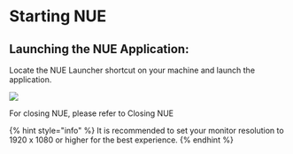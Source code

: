 # Starting NUE

## Launching the NUE Application:

  
Locate the NUE Launcher shortcut on your machine and launch the application. 

![](http://fileserver.imagebucket.net/i/00000/u9s8xns8wsch_t.jpg)

For closing NUE, please refer to Closing NUE

{% hint style="info" %}
It is recommended to set your monitor resolution to 1920 x 1080 or higher for the best experience.
{% endhint %}



